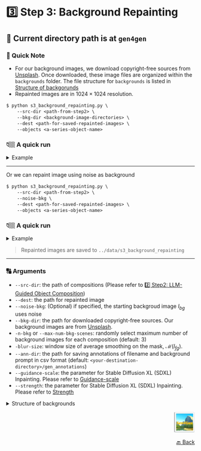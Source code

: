 # 3️⃣ Step 3: Background Repainting

## 🚩 Current directory path is at `gen4gen`

### 🔖 Quick Note
- For our background images, we download copyright-free sources from [Unsplash](https://unsplash.com/). Once downloaded, these image files are organized within the `backgrounds` folder. The file structure for `backgrounds` is listed in <a href="#0"> Structure of backgorunds</a><br>
- Repainted images are in $1024\times1024$ resolution.

```bash=
$ python s3_background_repainting.py \
    --src-dir <path-from-step2> \
    --bkg-dir <background-image-directories> \
    --dest <path-for-saved-repainted-images> \
    --objects <a-series-object-name>
```

### 👇🏼 A quick run
<details>
<summary>Example</summary>

```bash=
$ python s3_background_repainting.py \
    --src-dir ../data/s2_object_compositions/1_cat+dog+houseplant \
    --bkg-dir backgrounds/garden backgrounds/room \
    --dest ../data/s3_background_repainting \
    --objects cat dog houseplant
```
</details>

---
Or we can repaint image using noise as background

```bash=
$ python s3_background_repainting.py \
    --src-dir <path-from-step2> \
    --noise-bkg \
    --dest <path-for-saved-repainted-images> \
    --objects <a-series-object-name>
```

### 👇🏼 A quick run
<details>
<summary>Example</summary>

```bash=
$ python s3_background_repainting.py \
    --src-dir ../data/s2_object_compositions/1_cat+dog+houseplant \
    --noise_bkg \
    --dest ../data/s3_background_repainting \
    --objects cat dog houseplant
```
</details>

> Repainted images are saved to `../data/s3_background_repainting`

---
### 🔠 Arguments

- `--src-dir`: the path of compositions (Please refer to [2️⃣  Step2: LLM-Guided Object Composition](s2_README.md))
- `--dest`: the path for repainted image
- `--noise-bkg`: (Optional) if specified, the starting backgroud image $I_{bg}$ uses noise
- `--bkg-dir`: the path for downloaded copyright-free sources. Our background images are from [Unsplash](https://unsplash.com/).
- `-n-bkg` or `--max-num-bkg-scenes`: randomly select maximum number of background images for each composition (default: 3)
- `-blur-size`: window size of average smoothing on the mask, $\mathcal{M}(I_{fg})$. 
- `--ann-dir`: the path for saving annotations of filename and background prompt in csv format (default: `<your-destination-directory>/gen_annotations`)
- `--guidance-scale`: the parameter for Stable Diffusion XL (SDXL) Inpainting. Please refer to [Guidance-scale](https://huggingface.co/docs/diffusers/en/using-diffusers/inpaint#:~:text=Guidance%20scale,from%20the%20prompt)
- `--strength`: the parameter for Stable Diffusion XL (SDXL) Inpainting. Please refer to [Strength](https://huggingface.co/docs/diffusers/en/using-diffusers/inpaint#:~:text=Strength,base%20image%20more)


<details>
<summary><a name="0"></a> Structure of backgrounds</span></summary>

```shell
backgrounds
├── garden
    ├── garden1.jpeg
    ├── garden2.jpeg
    └── garden3.jpeg
```
</details>

<p align="right">
      <img src="../assets/Gen4GenLogo.png" alt="Logo" width="" height="55"/>
</p>

<p align="right"><a href="README.md">🔙 Back</a></p>
